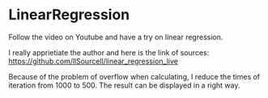 # LinearRegression
Follow the video on Youtube and have a try on linear regression.

I really apprietiate the author and here is the link of sources:
https://github.com/llSourcell/linear_regression_live

Because of the problem of overflow when calculating, I reduce the times of iteration from 1000 to 500. 
The result can be displayed in a right way.
